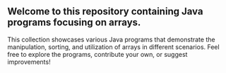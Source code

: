 ## Welcome to this repository containing Java programs focusing on arrays. 
This collection showcases various Java programs that demonstrate the manipulation, sorting, and utilization of arrays in different scenarios.
Feel free to explore the programs, contribute your own, or suggest improvements!
